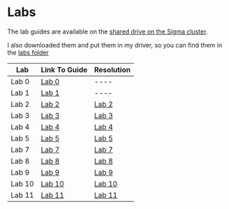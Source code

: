 # Labs

The lab guides are available on the [shared drive on the Sigma cluster](https://groups.tecnico.ulisboa.pt/aid-meic/).

I also downloaded them and put them in my driver, so you can find them in the [labs folder](https://drive.google.com/drive/folders/1Ar7Kzlh9Bz7z-koJaZtPoLpXvH7KJSgX?usp=drive_link)

Lab | Link To Guide | Resolution
--- | --- | ---
Lab 0 | [Lab 0](https://drive.google.com/file/d/1ecU2uzwTZxPp_3EUSmxEU94x8uO2b1Qm/view?usp=drive_link) | ----
Lab 1 | [Lab 1](https://drive.google.com/file/d/1XG4qxLIDubHVK2_cGY1o1j6iqUDrbEW7/view?usp=drive_link) | ----
Lab 2 | [Lab 2](https://drive.google.com/file/d/1W7pUEDVnAFg6r7hx4vKMhwVON6IQJB_r/view?usp=drive_link) | [Lab 2](./lab2/)
Lab 3 | [Lab 3](https://drive.google.com/file/d/1hbmsH2gQqeLTWOJWGlsZ9GRP_3QBSYdl/view?usp=drive_link) | [Lab 3](./lab3/)
Lab 4 | [Lab 4](https://drive.google.com/file/d/1mztv44QMLWgT58H3lkBRKyqysMTMrYKc/view?usp=drive_link) | [Lab 4](./lab4/)
Lab 5 | [Lab 5](https://drive.google.com/file/d/1_IvTsgUEq0eu5Iq_AVHzX2Ugbsa1OuMQ/view?usp=drive_link) | [Lab 5](./lab5/)
Lab 7 | [Lab 7](https://drive.google.com/file/d/1ZH7_f71c27GcaX5BeKhl-9jZcAJy1dZi/view?usp=drive_link) | [Lab 7](./lab7/)
Lab 8 | [Lab 8](https://drive.google.com/file/d/1532OZOz85PkLIff0Z07pe0dYQDPQwOtp/view?usp=drive_link) | [Lab 8](./lab8/)
Lab 9 | [Lab 9](https://drive.google.com/file/d/1wgnQ6U3jF-4JKr1XivPtXm9PnR83yxeb/view?usp=drive_link) | [Lab 9](./lab9/)
Lab 10 | [Lab 10](https://drive.google.com/file/d/115i8pUExDT7ypDfl7W7oA754QcVII5JS/view?usp=drive_link) | [Lab 10](./lab10/)
Lab 11 | [Lab 11](https://drive.google.com/file/d/1rLsbccr629wJ7_4olUzJFDrjqeEa5JpY/view?usp=drive_link) | [Lab 11](./lab11/)